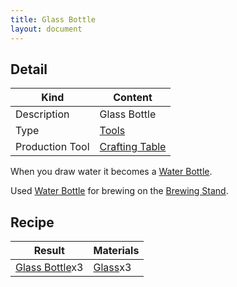 ```yaml
---
title: Glass Bottle
layout: document
---
```

## Detail

|Kind|Content|
|---|---|
|Description|Glass Bottle|
|Type|[Tools](Tools)|
|Production Tool|[Crafting Table](Crafting_Table)|

When you draw water it becomes a [Water Bottle](Water_Bottle).

Used [Water Bottle](Water_Bottle) for brewing on the [Brewing Stand](Brewing_Stand).

## Recipe

|Result|Materials|
|---|---|
|[Glass Bottle](Glass_Bottle)x3|[Glass](Glass)x3|
